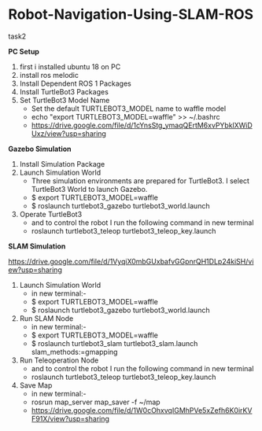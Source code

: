 # Robot-Navigation-Using-SLAM-ROS
task2

**PC Setup**

1. first i installed ubuntu 18 on PC
2. install ros melodic
3. Install Dependent ROS 1 Packages
4. Install TurtleBot3 Packages
5. Set TurtleBot3 Model Name
    * Set the default TURTLEBOT3_MODEL name to waffle model
    * echo "export TURTLEBOT3_MODEL=waffle" >> ~/.bashrc
    * https://drive.google.com/file/d/1cYnsStg_ymaqQErtM6xvPYbklXWiDUxz/view?usp=sharing

**Gazebo Simulation**

1. Install Simulation Package
2. Launch Simulation World
   * Three simulation environments are prepared for TurtleBot3. I select TurtleBot3 World to launch Gazebo.
   * $ export TURTLEBOT3_MODEL=waffle
   * $ roslaunch turtlebot3_gazebo turtlebot3_world.launch
3. Operate TurtleBot3
   * and to control the robot I run the following command in new terminal
   * roslaunch turtlebot3_teleop turtlebot3_teleop_key.launch

**SLAM Simulation**

https://drive.google.com/file/d/1VyqiX0mbGUxbafvGGpnrQH1DLp24kiSH/view?usp=sharing
1. Launch Simulation World
   * in new terminal:-
   * $ export TURTLEBOT3_MODEL=waffle
   * $ roslaunch turtlebot3_gazebo turtlebot3_world.launch
2. Run SLAM Node
   * in new terminal:-
   * $ export TURTLEBOT3_MODEL=waffle
   * $ roslaunch turtlebot3_slam turtlebot3_slam.launch slam_methods:=gmapping
3. Run Teleoperation Node
   * and to control the robot I run the following command in new terminal
   * roslaunch turtlebot3_teleop turtlebot3_teleop_key.launch
4. Save Map
   * in new terminal:-
   * rosrun map_server map_saver -f ~/map
   * https://drive.google.com/file/d/1W0cOhxvqIGMhPVe5xZefh6K0irKVF91X/view?usp=sharing
